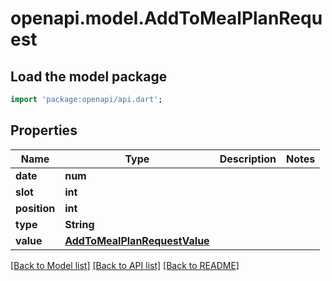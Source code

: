 # openapi.model.AddToMealPlanRequest

## Load the model package
```dart
import 'package:openapi/api.dart';
```

## Properties
Name | Type | Description | Notes
------------ | ------------- | ------------- | -------------
**date** | **num** |  | 
**slot** | **int** |  | 
**position** | **int** |  | 
**type** | **String** |  | 
**value** | [**AddToMealPlanRequestValue**](AddToMealPlanRequestValue.md) |  | 

[[Back to Model list]](../README.md#documentation-for-models) [[Back to API list]](../README.md#documentation-for-api-endpoints) [[Back to README]](../README.md)


